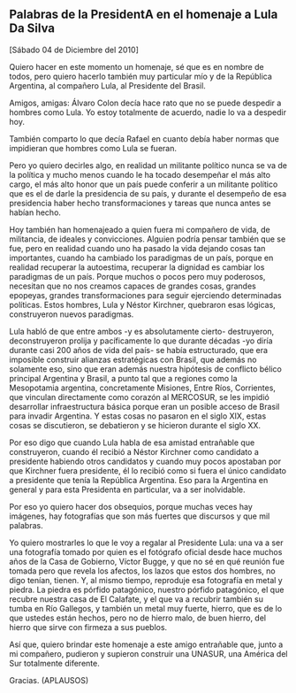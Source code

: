 Palabras de la PresidentA en el homenaje a Lula Da Silva
--------------------------------------------------------

[Sábado 04 de Diciembre del 2010]

Quiero hacer en este momento un homenaje, sé que es en nombre de todos,
pero quiero hacerlo también muy particular mío y de la República
Argentina, al compañero Lula, al Presidente del Brasil.

Amigos, amigas: Álvaro Colon decía hace rato que no se puede despedir a
hombres como Lula. Yo estoy totalmente de acuerdo, nadie lo va a
despedir hoy.

También comparto lo que decía Rafael en cuanto debía haber normas que
impidieran que hombres como Lula se fueran.

Pero yo quiero decirles algo, en realidad un militante político nunca se
va de la política y mucho menos cuando le ha tocado desempeñar el más
alto cargo, el más alto honor que un país puede conferir a un militante
político que es el de darle la presidencia de su país, y durante el
desempeño de esa presidencia haber hecho transformaciones y tareas que
nunca antes se habían hecho.

Hoy también han homenajeado a quien fuera mi compañero de vida, de
militancia, de ideales y convicciones. Alguien podría pensar también que
se fue, pero en realidad cuando uno ha pasado la vida dejando cosas tan
importantes, cuando ha cambiado los paradigmas de un país, porque en
realidad recuperar la autoestima, recuperar la dignidad es cambiar los
paradigmas de un país. Porque muchos o pocos pero muy poderosos,
necesitan que no nos creamos capaces de grandes cosas, grandes epopeyas,
grandes transformaciones para seguir ejerciendo determinadas políticas.
Estos hombres, Lula y Néstor Kirchner, quebraron esas lógicas,
construyeron nuevos paradigmas.

Lula habló de que entre ambos -y es absolutamente cierto- destruyeron,
deconstruyeron prolija y pacíficamente lo que durante décadas -yo diría
durante casi 200 años de vida del país- se había estructurado, que era
imposible construir alianzas estratégicas con Brasil, que además no
solamente eso, sino que eran además nuestra hipótesis de conflicto
bélico principal Argentina y Brasil, a punto tal que a regiones como la
Mesopotamia argentina, concretamente Misiones, Entre Ríos, Corrientes,
que vinculan directamente como corazón al MERCOSUR, se les impidió
desarrollar infraestructura básica porque eran un posible acceso de
Brasil para invadir Argentina. Y estas cosas no pasaron en el siglo XIX,
estas cosas se discutieron, se debatieron y se hicieron durante el siglo
XX.

Por eso digo que cuando Lula habla de esa amistad entrañable que
construyeron, cuando él recibió a Néstor Kirchner como candidato a
presidente habiendo otros candidatos y cuando muy pocos apostaban por
que Kirchner fuera presidente, él lo recibió como si fuera el único
candidato a presidente que tenía la República Argentina. Eso para la
Argentina en general y para esta Presidenta en particular, va a ser
inolvidable.

Por eso yo quiero hacer dos obsequios, porque muchas veces hay imágenes,
hay fotografías que son más fuertes que discursos y que mil palabras.

Yo quiero mostrarles lo que le voy a regalar al Presidente Lula: una va
a ser una fotografía tomado por quien es el fotógrafo oficial desde hace
muchos años de la Casa de Gobierno, Víctor Bugge, y que no sé en qué
reunión fue tomada pero que revela los afectos, los lazos que estos dos
hombres, no digo tenían, tienen. Y, al mismo tiempo, reproduje esa
fotografía en metal y piedra. La piedra es pórfido patagónico, nuestro
pórfido patagónico, el que recubre nuestra casa de El Calafate, y el que
va a recubrir también su tumba en Río Gallegos, y también un metal muy
fuerte, hierro, que es de lo que ustedes están hechos, pero no de hierro
malo, de buen hierro, del hierro que sirve con firmeza a sus pueblos.

Así que, quiero brindar este homenaje a este amigo entrañable que, junto
a mi compañero, pudieron y supieron construir una UNASUR, una América
del Sur totalmente diferente.

Gracias. (APLAUSOS)

 

 
